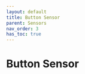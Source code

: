 ```yaml
---
layout: default
title: Button Sensor
parent: Sensors
nav_order: 3
has_toc: true
---
```


# Button Sensor


